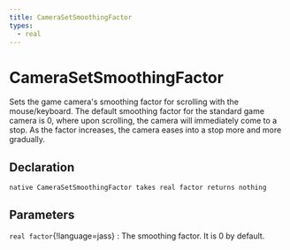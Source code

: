 ```yaml
---
title: CameraSetSmoothingFactor
types:
  - real
---
```


# CameraSetSmoothingFactor
Sets the game camera's smoothing factor for scrolling with the mouse/keyboard. The default smoothing factor for the standard game camera is 0, where upon scrolling, the camera will immediately come to a stop. As the factor increases, the camera eases into a stop more and more gradually.

## Declaration

```jass
native CameraSetSmoothingFactor takes real factor returns nothing
```

## Parameters
`real factor`{!language=jass}
: The smoothing factor. It is 0 by default.
